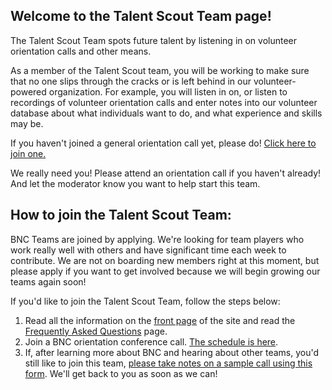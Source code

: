 ## Welcome to the Talent Scout Team page!

The Talent Scout Team spots future talent by listening in on volunteer orientation calls and other means.

As a member of the Talent Scout team, you will be working to make sure that no one slips through the cracks or is left behind in our volunteer-powered organization. For example, you will listen in on, or listen to recordings of volunteer orientation calls and enter notes into our volunteer database about what individuals want to do, and what experience and skills may be.

If you haven't joined a general orientation call yet, please do! [Click here to join one.](/call)

We really need you! Please attend an orientation call if you haven't already! And let the moderator know you want to help start this team.

## How to join the Talent Scout Team:

BNC Teams are joined by applying. We're looking for team players who work really well with others and have significant time each week to contribute. We are not on boarding new members right at this moment, but please apply if you want to get involved because we will begin growing our teams again soon!

If you'd like to join the Talent Scout Team, follow the steps below:
1. Read all the information on the [front page](/home) of the site and read the [Frequently Asked Questions](/faq) page.
2. Join a BNC orientation conference call. [The schedule is here](/call).
3. If, after learning more about BNC and hearing about other teams, you'd still like to join this team, [please take notes on a sample call using this form](https://docs.google.com/forms/d/1Gdj_JUCocfBD_rFX_xe53foDIt3Pj0fPyH5V885Fank/viewform). We'll get back to you as soon as we can!

